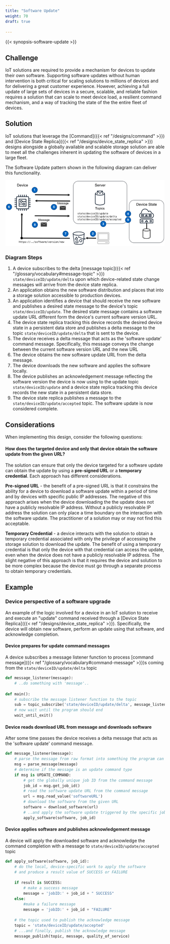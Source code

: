 ```yaml
---
title: "Software Update"
weight: 70
draft: true

---
```


{{< synopsis-software-update >}}
<!--more-->

## Challenge
IoT solutions are required to provide a mechanism for devices to update their own software. Supporting software updates without human intervention is both critical for scaling solutions to millions of devices and for delivering a great customer experience. However, achieving a full update of large sets of devices in a secure, scalable, and reliable fashion requires a solution that can scale to meet device load, a resilient command mechanism, and a way of tracking the state of the the entire fleet of devices. 

## Solution
IoT solutions that leverage the [Command]({{< ref "/designs/command" >}}) and [Device State Replica]({{< ref "/designs/device_state_replica" >}}) designs alongside a globally available and scalable storage solution are able to meet all the challenges inherent in updating the software of devices in a large fleet. 

The Software Update pattern shown in the following diagram can deliver this functionality. 

![Software Update](software-update.png)

### Diagram Steps
1. A device subscribes to the delta [message topic]({{< ref "/glossary/vocabulary#message-topic" >}}) `state/deviceID/update/delta` upon which device-related state change messages will arrive from the device state replica.
2. An application obtains the new software distribution and places that into a storage solution accessible to production devices. 
3. An application identifies a device that should receive the new software and publishes a desired state message to the device's topic `state/deviceID/update`. The desired state message contains a software update URL different form the device's current software version URL.
4. The device state replica tracking this device records the desired device state in a persistent data store and publishes a delta message to the topic `state/deviceID/update/delta` that is sent to the device.
5. The device receives a delta message that acts as the 'software update' command message. Specifically, this message conveys the change between the current software version URL and the new URL
6. The device obtains the new software update URL from the delta message.
7. The device downloads the new software and applies the software locally.
8. The device publishes an acknowledgement message reflecting the software version the device is now using to the update topic `state/deviceID/update` and a device state replica tracking this device records the new state in a persistent data store. 
9. The device state replica publishes a message to the `state/deviceID/update/accepted` topic. The software update is now considered complete.

## Considerations
When implementing this design, consider the following questions:

#### How does the targeted device and only that device obtain the software update from the given URL?  
The solution can ensure that only the device targeted for a software update can obtain the update by using a **pre-signed URL** or a **temporary credential**. Each approach has different considerations. 

**Pre-signed URL** - the benefit of a pre-signed URL is that it constrains the ability for a device to download a software update within a period of time and by devices with specific public IP addresses. The negative of this approach arises when the device downloading the the update does not have a publicly resolvable IP address. Without a publicly resolvable IP address the solution can only place a time boundary on the interaction with the software update. The practitioner of a solution may or may not find this acceptable.    

**Temporary Credential** - a device interacts with the solution to obtain a temporary credential associated with only the privilege of accessing the storage solution to download the update. The benefit of using a temporary credential is that only the device with that credential can access the update, even when the device does not have a publicly resolvable IP address. The slight negative of this approach is that it requires the device and solution to be more complex because the device must go through a separate process to obtain temporary credentials.

## Example
### Device perspective of a software upgrade 
An example of the logic involved for a device in an IoT solution to receive and execute an "update" command received through a [Device State Replica]({{< ref "/designs/device_state_replica" >}}). Specifically, the device will obtain new software, perform an update using that software, and acknowledge completion.

#### Device prepares for update command messages
A device subscribes a message listener function to process [command message]({{< ref "/glossary/vocabulary#command-message" >}})s coming from the `state/deviceID/update/delta` topic
```python
def message_listener(message):
    # ..do something with 'message'.. 

def main():
    # subscribe the message listener function to the topic
    sub = topic_subscribe('state/deviceID/update/delta', message_listener)
    # now wait until the program should end
    wait_until_exit()
```

#### Device reads download URL from message and downloads software
After some time passes the device receives a delta message that acts as the 'software update' command message.
```python
def message_listener(message):
    # parse the message from raw format into something the program can use
    msg = parse_message(message)
    # determine if the message is an update command type 
    if msg is UPDATE_COMMAND:
        # get the globally unique job ID from the command message
        job_id = msg.get_job_id()
        # read the software update URL from the command message
        url = msg.read_value('softwareURL')
        # download the software from the given URL
        software = download_software(url)
        # ..and apply the software update triggered by the specific job ID
        apply_software(software, job_id)
```

#### Device applies software and publishes acknowledgement message
A device will apply the downloaded software and acknowledge the command completion with a message to `state/deviceID/update/accepted` topic
```python
def apply_software(software, job_id):
    # do the local, device-specific work to apply the software
    # and produce a result value of SUCCESS or FAILURE
    
    if result is SUCCESS:
        # make a success message
        message = 'jobID:' + job_id + " SUCCESS"
    else:
        #make a failure message
        message = 'jobID:' + job_id + "FAILURE"
    
    # the topic used to publish the acknowledge message
    topic = 'state/deviceID/update/accepted'
    # ...and finally, publish the acknowledge message
    message_publish(topic, message, quality_of_service)
```

